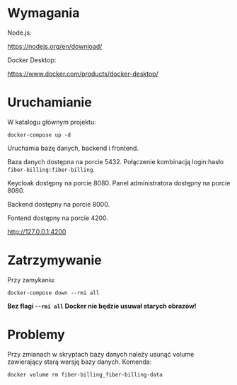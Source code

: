 # Wymagania

Node.js:

<https://nodejs.org/en/download/>

Docker Desktop:

<https://www.docker.com/products/docker-desktop/>

# Uruchamianie

W katalogu głównym projektu:

```
docker-compose up -d
```

Uruchamia bazę danych, backend i frontend.

Baza danych dostępna na porcie 5432. Połączenie kombinacją login:hasło `fiber-billing:fiber-billing`.

Keycloak dostępny na porcie 8080. Panel administratora dostępny na porcie 8080.

Backend dostępny na porcie 8000.

Fontend dostępny na porcie 4200.

<http://127.0.0.1:4200>

# Zatrzymywanie

Przy zamykaniu:

```
docker-compose down --rmi all
```

**Bez flagi `--rmi all` Docker nie będzie usuwał starych obrazów!**

# Problemy

Przy zmianach w skryptach bazy danych należy usunąć volume zawierający starą wersję bazy danych. Komenda:

```
docker volume rm fiber-billing_fiber-billing-data
```